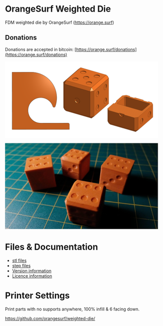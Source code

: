 # OrangeSurf Weighted Die
FDM weighted die by OrangeSurf (https://orange.surf)

## Donations 
Donations are accepted in bitcoin: [https://orange.surf/donations](https://orange.surf/donations)

![](/images/weighted-die.png)

![](/images/weighted-die-printed.jpg)

# Files & Documentation 
- [stl files](/stl)
- [step files](/step)
- [Version information](/CHANGES.md)
- [Licence information](/LICENCE.md)

# Printer Settings
Print parts with no supports anywhere, 100% infill & 6 facing down.

https://github.com/orangesurf/weighted-die/
